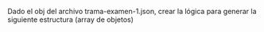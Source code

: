 Dado el obj del archivo trama-examen-1.json, crear la lógica para generar la siguiente estructura (array de objetos)